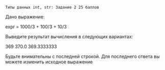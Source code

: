     Типы данных int, str: Задание 2 25 баллов
Дано выражение:

expr = 1000/3 + 100/3 + 10/3

Выведите результат вычисления в следующих вариантах:

369
370.0
369.3333333

Будьте внимательны с последней строкой.
Для последнего ответа вы можете изменить исходное выражение